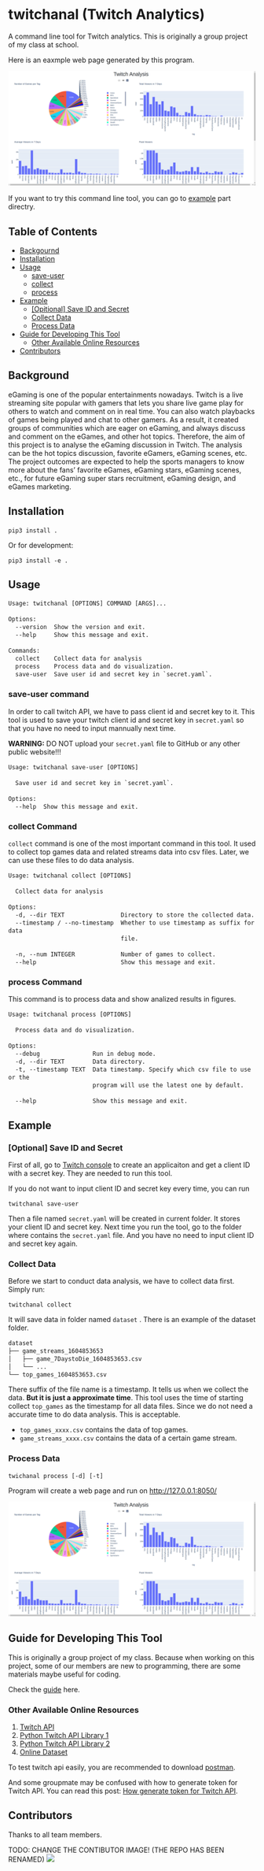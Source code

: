 # twitchanal (Twitch Analytics)

A command line tool for Twitch analytics. This is originally a group project of my class at school.

Here is an eaxmple web page generated by this program.

![](./docs/res/web.png)

If you want to try this command line tool, you can go to [example](#example) part directry.
## Table of Contents

* [Backgournd](#background)
* [Installation](#installation)
* [Usage](#usage)
  + [save-user](#save-user-command)
  + [collect](#collect-command)
  + [process](#process-command)
* [Example](#example)
  + [[Opitional] Save ID and Secret](#optional-save-id-and-secret)
  + [Collect Data](#collect-data)
  + [Process Data](#process-data)
* [Guide for Developing This Tool](#guide-for-developing-this-tool)
  * [Other Available Online Resources](#other-available-online-resources)
* [Contributors](#contributors)

## Background

eGaming is one of the popular entertainments nowadays. Twitch is a live streaming site popular with gamers that lets you share live game play for others to watch and comment on in real time. You can also watch playbacks of games being played and chat to other gamers. As a result, it created groups of communities which are eager on eGaming, and always discuss and comment on the eGames, and other hot topics. Therefore, the aim of this project is to analyse the eGaming discussion in Twitch. The analysis can be the hot topics discussion, favorite eGamers, eGaming scenes, etc. The project outcomes are expected to help the sports managers to know more about the fans’ favorite eGames, eGaming stars, eGaming scenes, etc., for future eGaming super stars recruitment, eGaming design, and eGames marketing.

## Installation

``` shell
pip3 install .
```

Or for development:

``` shell
pip3 install -e .
```

## Usage

``` shell
Usage: twitchanal [OPTIONS] COMMAND [ARGS]...

Options:
  --version  Show the version and exit.
  --help     Show this message and exit.

Commands:
  collect    Collect data for analysis
  process    Process data and do visualization.
  save-user  Save user id and secret key in `secret.yaml`.
```

### save-user command

In order to call twitch API, we have to pass client id and secret key to it. This tool is used to save your twitch client id and secret key in `secret.yaml` so that you have no need to input mannually next time.

**WARNING:** DO NOT upload your `secret.yaml` file to GitHub or any other public website!!!

``` shell
Usage: twitchanal save-user [OPTIONS]

  Save user id and secret key in `secret.yaml`.

Options:
  --help  Show this message and exit.
```

### collect Command

`collect` command is one of the most important command in this tool. It used to collect top games data and related streams data into csv files. Later, we can use these files to do data analysis.

``` shell
Usage: twitchanal collect [OPTIONS]

  Collect data for analysis

Options:
  -d, --dir TEXT                Directory to store the collected data.
  --timestamp / --no-timestamp  Whether to use timestamp as suffix for data
                                file.

  -n, --num INTEGER             Number of games to collect.
  --help                        Show this message and exit.
```

### process Command

This command is to process data and show analized results in figures.

``` shell
Usage: twitchanal process [OPTIONS]

  Process data and do visualization.

Options:
  --debug               Run in debug mode.
  -d, --dir TEXT        Data directory.
  -t, --timestamp TEXT  Data timestamp. Specify which csv file to use or the
                        program will use the latest one by default.

  --help                Show this message and exit.
```

## Example

### [Optional] Save ID and Secret

First of all, go to [Twitch console](https://dev.twitch.tv/console/apps) to create an applicaiton and get a client ID with a secret key. They are needed to run this tool.

If you do not want to input client ID and secret key every time, you can run

``` shell
twitchanal save-user
```

Then a file named `secret.yaml` will be created in current folder. It stores your client ID and secret key. Next time you run the tool, go to the folder where contains the `secret.yaml` file. And you have no need to input client ID and secret key again.

### Collect Data

Before we start to conduct data analysis, we have to collect data first. Simply run:

``` shell
twitchanal collect
```

It will save data in folder named `dataset` . There is an example of the dataset folder.

``` shell
dataset
├── game_streams_1604853653
│   ├── game_7DaystoDie_1604853653.csv
│   └── ...
└── top_games_1604853653.csv
```

There suffix of the file name is a timestamp. It tells us when we collect the data. **But it is just a approximate time**. This tool uses the time of starting collect `top_games` as the timestamp for all data files. Since we do not need a accurate time to do data analysis. This is acceptable.

- `top_games_xxxx.csv` contains the data of top games.
- `game_streams_xxxx.csv` contains the data of a certain game stream.

### Process Data

``` shell
twichanal process [-d] [-t]
```

Program will create a web page and run on http://127.0.0.1:8050/

![](./docs/res/web.png)

## Guide for Developing This Tool

This is originally a group project of my class. Because when working on this project, some of our members are new to programming, there are some materials maybe useful for coding.

Check the [guide](./docs/software-guide.md) here.

### Other Available Online Resources

1. [Twitch API](https://dev.twitch.tv/docs/api)
2. [Python Twitch API Library 1](https://pytwitchapi.readthedocs.io/en/latest/index.html)
3. [Python Twitch API Library 2](https://github.com/tsifrer/python-twitch-client)
4. [Online Dataset](https://clivecast.github.io/)

To test twitch api easily, you are recommended to download [postman](https://www.postman.com/).

And some groupmate may be confused with how to generate token for Twitch API. You can read this post: [How generate token for Twitch API](./docs/generate_token_for_api.md).

## Contributors

Thanks to all team members.

TODO: CHANGE THE CONTIBUTOR IMAGE! (THE REPO HAS BEEN RENAMED)
<a href="https://github.com/yuukidach/eGaming-Analytics/graphs/contributors">
  <img src="https://contributors-img.web.app/image?repo=yuukidach/eGaming-Analytics" />
</a>
